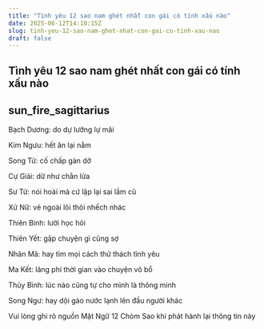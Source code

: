 ```yaml
---
title: "Tình yêu 12 sao nam ghét nhất con gái có tính xấu nào"
date: 2025-06-12T14:10:15Z
slug: tinh-yeu-12-sao-nam-ghet-nhat-con-gai-co-tinh-xau-nao
draft: false
---
```


## Tình yêu 12 sao nam ghét nhất con gái có tính xấu nào

## sun_fire_sagittarius

Bạch Dương: do dự lưỡng lự mãi

Kim Ngưu: hết ăn lại nằm

Song Tử: cố chấp gàn dở

Cự Giải: dữ như chằn lửa

Sư Tử: nói hoài mà cứ lặp lại sai lầm cũ

Xử Nữ: vẻ ngoài lôi thôi nhếch nhác

Thiên Bình: lười học hỏi

Thiên Yết: gặp chuyện gì cũng sợ

Nhân Mã: hay tìm mọi cách thử thách tình yêu

Ma Kết: lãng phí thời gian vào chuyện vô bổ

Thủy Bình: lúc nào cũng tự cho mình là thông minh

Song Ngư: hay dội gáo nước lạnh lên đầu người khác

Vui lòng ghi rõ nguồn Mật Ngữ 12 Chòm Sao khi phát hành lại thông tin này